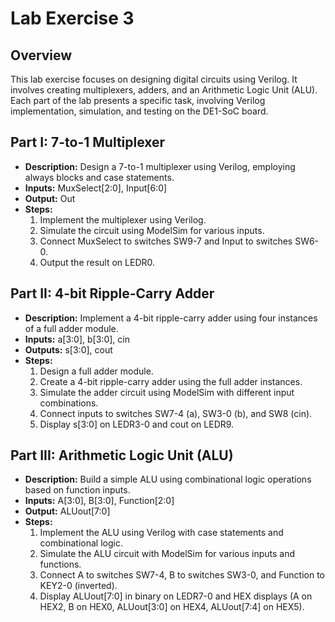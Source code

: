 # Lab Exercise 3

## Overview

This lab exercise focuses on designing digital circuits using Verilog. It involves creating multiplexers, adders, and an Arithmetic Logic Unit (ALU). Each part of the lab presents a specific task, involving Verilog implementation, simulation, and testing on the DE1-SoC board.

## Part I: 7-to-1 Multiplexer

- **Description:** Design a 7-to-1 multiplexer using Verilog, employing always blocks and case statements.
- **Inputs:** MuxSelect[2:0], Input[6:0]
- **Output:** Out
- **Steps:**
  1. Implement the multiplexer using Verilog.
  2. Simulate the circuit using ModelSim for various inputs.
  3. Connect MuxSelect to switches SW9-7 and Input to switches SW6-0.
  4. Output the result on LEDR0.

## Part II: 4-bit Ripple-Carry Adder

- **Description:** Implement a 4-bit ripple-carry adder using four instances of a full adder module.
- **Inputs:** a[3:0], b[3:0], cin
- **Outputs:** s[3:0], cout
- **Steps:**
  1. Design a full adder module.
  2. Create a 4-bit ripple-carry adder using the full adder instances.
  3. Simulate the adder circuit using ModelSim with different input combinations.
  4. Connect inputs to switches SW7-4 (a), SW3-0 (b), and SW8 (cin).
  5. Display s[3:0] on LEDR3-0 and cout on LEDR9.

## Part III: Arithmetic Logic Unit (ALU)

- **Description:** Build a simple ALU using combinational logic operations based on function inputs.
- **Inputs:** A[3:0], B[3:0], Function[2:0]
- **Output:** ALUout[7:0]
- **Steps:**
  1. Implement the ALU using Verilog with case statements and combinational logic.
  2. Simulate the ALU circuit with ModelSim for various inputs and functions.
  3. Connect A to switches SW7-4, B to switches SW3-0, and Function to KEY2-0 (inverted).
  4. Display ALUout[7:0] in binary on LEDR7-0 and HEX displays (A on HEX2, B on HEX0, ALUout[3:0] on HEX4, ALUout[7:4] on HEX5).

